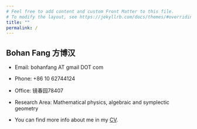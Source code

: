 ```yaml
---
# Feel free to add content and custom Front Matter to this file.
# To modify the layout, see https://jekyllrb.com/docs/themes/#overriding-theme-defaults
title: ""
permalink: /
---
```


## Bohan Fang 方博汉

- Email: bohanfang AT gmail DOT com

- Phone: +86 10 62744124

- Office: 镜春园78407

- Research Area: Mathematical physics, algebraic and symplectic geometry

- You can find more info about me in my [CV](/cv.pdf).

